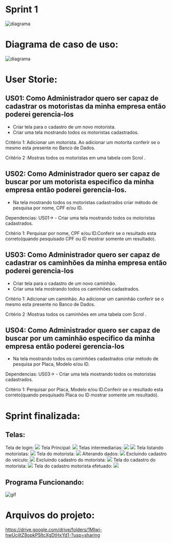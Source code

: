 
# Sprint 1
![diagrama](https://cdn.discordapp.com/attachments/748503719519322153/767309463798546463/unknown.png?raw=true)

# Diagrama de caso de uso:
![diagrama](https://cdn.discordapp.com/attachments/748503719519322153/766693424610803742/unknown.png?raw=true)


# User Storie:

## US01: Como Administrador quero ser capaz de cadastrar os motoristas da minha empresa então poderei gerencia-los

 - Criar tela para o cadastro de um novo motorista.
 - Criar uma tela mostrando todos os motoristas cadastrados.
  
Critério 1: Adicionar um motorista. Ao adicionar um motorita conferir se o mesmo esta presente no Banco de Dados.

Critério 2 :Mostras todos os motoristas em uma tabela com Scrol .
 
## US02: Como Administrador quero ser capaz de buscar por um motorista especifico da minha empresa então poderei gerencia-los.

 - Na tela mostrando todos os motoristas cadastrados criar método de pesquisa por nome, CPF e/ou ID.
 
 Dependencias: US01-> - Criar uma tela mostrando todos os motoristas cadastrados.

Critério 1: Perquisar por nome, CPF e/ou ID.Conferir se o resultado esta correto(quando pesquisado CPF ou ID mostrar somente um resultado).

 
 ## US03: Como Administrador quero ser capaz de cadastrar os caminhões da minha empresa então poderei gerencia-los

 - Criar tela para o cadastro de um novo caminhão.
 - Criar uma tela mostrando todos os caminhões cadastrados.
 
Critério 1: Adicionar um caminhão. Ao adicionar um caminhão conferir se o mesmo esta presente no Banco de Dados.

Critério 2 :Mostras todos os caminhões em uma tabela com Scrol .

## US04: Como Administrador quero ser capaz de buscar por um caminhão especifico da minha empresa então poderei gerencia-los

 - Na tela mostrando todos os caminhões cadastrados criar método de pesquisa por Placa, Modelo e/ou ID.
 
Dependencias: US03-> - Criar uma tela mostrando todos os motoristas cadastrados.

Critério 1: Perquisar por Placa, Modelo e/ou ID.Conferir se o resultado esta correto(quando pesquisado Placa ou ID mostrar somente um resultado).




# Sprint finalizada:

## Telas:
Tela de login:
![](https://cdn.discordapp.com/attachments/748503719519322153/767501347107897345/unknown.png?raw=true)
Tela Principal:
![](https://cdn.discordapp.com/attachments/748503719519322153/767501698360672256/unknown.png?raw=true)
Telas intermediarias:
![](https://cdn.discordapp.com/attachments/748503719519322153/767501799011516456/unknown.png?raw=true)
![](https://cdn.discordapp.com/attachments/748503719519322153/767501875767410719/unknown.png?raw=true)
Tela listando motoristas:
![](https://cdn.discordapp.com/attachments/748503719519322153/767501961187557376/unknown.png?raw=true)
Tela do motorista:
![](https://cdn.discordapp.com/attachments/748503719519322153/767502064568762398/unknown.png?raw=true)
Alterando dados:
![](https://cdn.discordapp.com/attachments/748503719519322153/767502219197022258/unknown.png?raw=true)
Excluindo cadastro do veículo:
![](https://cdn.discordapp.com/attachments/748503719519322153/767519377150050344/unknown.png?raw=true)
Excluindo cadastro do motorista:
![](https://cdn.discordapp.com/attachments/748503719519322153/767502791999488100/unknown.png?raw=true)
Tela do cadastro do motorista:
![](https://cdn.discordapp.com/attachments/748503719519322153/767502865568366612/unknown.png?raw=true)
Tela do cadastro motorista efetuado:
![](https://cdn.discordapp.com/attachments/748503719519322153/767507151043690536/unknown.png?raw=true)

## Programa Funcionando:
![gif](https://im3.ezgif.com/tmp/ezgif-3-630da7e58895.gif?raw=true)

# Arquivos do projeto:
https://drive.google.com/drive/folders/1MIwi-hwUciItZ8opkP5ItcXgDtHxYd1-?usp=sharing

